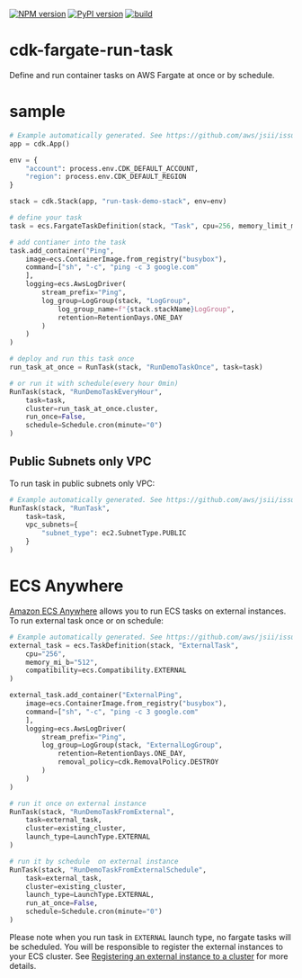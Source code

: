 [![NPM version](https://badge.fury.io/js/cdk-fargate-run-task.svg)](https://badge.fury.io/js/cdk-fargate-run-task)
[![PyPI version](https://badge.fury.io/py/cdk-fargate-run-task.svg)](https://badge.fury.io/py/cdk-fargate-run-task)
[![build](https://github.com/pahud/cdk-fargate-run-task/actions/workflows/build.yml/badge.svg)](https://github.com/pahud/cdk-fargate-run-task/actions/workflows/build.yml)

# cdk-fargate-run-task

Define and run container tasks on AWS Fargate at once or by schedule.

# sample

```python
# Example automatically generated. See https://github.com/aws/jsii/issues/826
app = cdk.App()

env = {
    "account": process.env.CDK_DEFAULT_ACCOUNT,
    "region": process.env.CDK_DEFAULT_REGION
}

stack = cdk.Stack(app, "run-task-demo-stack", env=env)

# define your task
task = ecs.FargateTaskDefinition(stack, "Task", cpu=256, memory_limit_mi_b=512)

# add contianer into the task
task.add_container("Ping",
    image=ecs.ContainerImage.from_registry("busybox"),
    command=["sh", "-c", "ping -c 3 google.com"
    ],
    logging=ecs.AwsLogDriver(
        stream_prefix="Ping",
        log_group=LogGroup(stack, "LogGroup",
            log_group_name=f"{stack.stackName}LogGroup",
            retention=RetentionDays.ONE_DAY
        )
    )
)

# deploy and run this task once
run_task_at_once = RunTask(stack, "RunDemoTaskOnce", task=task)

# or run it with schedule(every hour 0min)
RunTask(stack, "RunDemoTaskEveryHour",
    task=task,
    cluster=run_task_at_once.cluster,
    run_once=False,
    schedule=Schedule.cron(minute="0")
)
```

## Public Subnets only VPC

To run task in public subnets only VPC:

```python
# Example automatically generated. See https://github.com/aws/jsii/issues/826
RunTask(stack, "RunTask",
    task=task,
    vpc_subnets={
        "subnet_type": ec2.SubnetType.PUBLIC
    }
)
```

# ECS Anywhere

[Amazon ECS Anywhere](https://aws.amazon.com/ecs/anywhere/) allows you to run ECS tasks on external instances. To run external task once or on schedule:

```python
# Example automatically generated. See https://github.com/aws/jsii/issues/826
external_task = ecs.TaskDefinition(stack, "ExternalTask",
    cpu="256",
    memory_mi_b="512",
    compatibility=ecs.Compatibility.EXTERNAL
)

external_task.add_container("ExternalPing",
    image=ecs.ContainerImage.from_registry("busybox"),
    command=["sh", "-c", "ping -c 3 google.com"
    ],
    logging=ecs.AwsLogDriver(
        stream_prefix="Ping",
        log_group=LogGroup(stack, "ExternalLogGroup",
            retention=RetentionDays.ONE_DAY,
            removal_policy=cdk.RemovalPolicy.DESTROY
        )
    )
)

# run it once on external instance
RunTask(stack, "RunDemoTaskFromExternal",
    task=external_task,
    cluster=existing_cluster,
    launch_type=LaunchType.EXTERNAL
)

# run it by schedule  on external instance
RunTask(stack, "RunDemoTaskFromExternalSchedule",
    task=external_task,
    cluster=existing_cluster,
    launch_type=LaunchType.EXTERNAL,
    run_at_once=False,
    schedule=Schedule.cron(minute="0")
)
```

Please note when you run task in `EXTERNAL` launch type, no fargate tasks will be scheduled. You will be responsible to register the external instances to your ECS cluster. See [Registering an external instance to a cluster](https://docs.aws.amazon.com/AmazonECS/latest/developerguide/ecs-anywhere-registration.html) for more details.
